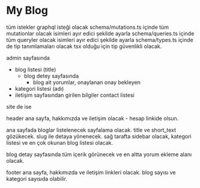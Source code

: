 # My Blog

tüm istekler graphql isteği olacak
schema/mutations.ts içinde tüm mutationlar olacak isimleri ayır edici şekilde ayarla
schema/queries.ts içinde tüm queryler olacak isimleri ayır edici şekilde ayarla
schema/types.ts içinde de tip tanımlamaları olacak tsx olduğu için tip güvenlikli olacak.

admin sayfasında

- blog listesi (title)
  - blog detey sayfasında
    - blog ait yorumlar, onaylanan onay bekleyen
- kategori listesi (adı)
- iletişim sayfasından girilen bilgiler contact listesi

site de ise

header
ana sayfa, hakkımızda ve iletişim olacak - hesap linkide olsun.

ana sayfada bloglar listelenecek sayfalama olacak. title ve short_text gözükecek. slug ile detaya yönenecek.
sağ tarafta sidebar olacak, kategori listesi ve en çok okunan blog listesi olacak.

blog detay sayfasında tüm içerik görünecek ve en altta yorum ekleme alanı olacak.

footer
ana sayfa, hakkımızda ve iletişim linkleri olacak.
blog sayısı ve kategori sayısıda olabilir.
